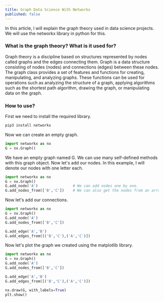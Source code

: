```yaml
---
title: Graph Data Science With Networkx
published: false
---
```


In this article, I will explain the graph theory used in data science projects. We will use the networkx library in python for this. 

### [](#header-3)What is the graph theory? What is it used for?
Graph theory is a discipline based on structures represented by nodes called graphs and the edges connecting them.
Graph is a data structure consisting of nodes (nodes) and connections (edges) between these nodes. The graph class provides a set of features and functions for creating, manipulating, and analyzing graphs. These functions can be used for operations such as analyzing the structure of a graph, applying algorithms such as the shortest path algorithm, drawing the graph, or manipulating data on the graph.

### [](#header-3)How to use?
First we need to install the required library.

```python
pip3 install networkx
```
Now we can create an empty graph.
```python
import networkx as nx
G = nx.Graph()
```
We have an empty graph named G. We can use many self-defined methods with this graph object. Now let's add our nodes. In this example, I will denote our nodes with one letter each.
```python
import networkx as nx
G = nx.Graph()
G.add_node('A')                # We can add nodes one by one.
G.add_nodes_from(['B','C'])    # We can also get the nodes from an array.
```
Now let's add our connections.
```python
import networkx as nx
G = nx.Graph()
G.add_node('A')              
G.add_nodes_from(['B','C'])

G.add_edge('A','B')                     
G.add_edges_from([('B','C'),('A','C')])
```
Now let's plot the graph we created using the matplotlib library.
```python
import networkx as nx
G = nx.Graph()
G.add_node('A')              
G.add_nodes_from(['B','C'])

G.add_edge('A','B')                     
G.add_edges_from([('B','C'),('A','C')])

nx.draw(G, with_labels=True)
plt.show()
```
